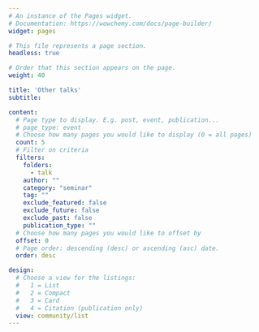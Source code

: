 ```yaml
---
# An instance of the Pages widget.
# Documentation: https://wowchemy.com/docs/page-builder/
widget: pages

# This file represents a page section.
headless: true

# Order that this section appears on the page.
weight: 40

title: 'Other talks'
subtitle:

content:
  # Page type to display. E.g. post, event, publication...
  # page_type: event
  # Choose how many pages you would like to display (0 = all pages)
  count: 5
  # Filter on criteria
  filters:
    folders:
      - talk
    author: ""
    category: "seminar"
    tag: ""
    exclude_featured: false
    exclude_future: false
    exclude_past: false
    publication_type: ""
  # Choose how many pages you would like to offset by
  offset: 0
  # Page order: descending (desc) or ascending (asc) date.
  order: desc

design:
  # Choose a view for the listings:
  #   1 = List
  #   2 = Compact
  #   3 = Card
  #   4 = Citation (publication only)
  view: community/list
---
```

